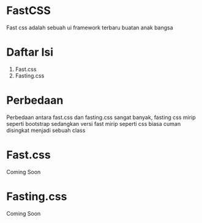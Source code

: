 # FastCSS
Fast css adalah sebuah ui framework terbaru buatan anak bangsa
# Daftar Isi
1. Fast.css
2. Fasting.css
# Perbedaan
Perbedaan antara fast.css dan fasting.css sangat banyak, fasting css mirip seperti bootstrap sedangkan versi fast mirip seperti css biasa cuman disingkat menjadi sebuah class
# Fast.css
Coming Soon
# Fasting.css
Coming Soon

